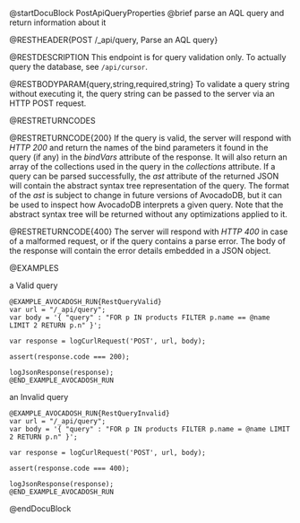 
@startDocuBlock PostApiQueryProperties
@brief parse an AQL query and return information about it

@RESTHEADER{POST /_api/query, Parse an AQL query}

@RESTDESCRIPTION
This endpoint is for query validation only. To actually query the database,
see `/api/cursor`.

@RESTBODYPARAM{query,string,required,string}
To validate a query string without executing it, the query string can be
passed to the server via an HTTP POST request.

@RESTRETURNCODES

@RESTRETURNCODE{200}
If the query is valid, the server will respond with *HTTP 200* and
return the names of the bind parameters it found in the query (if any) in
the *bindVars* attribute of the response. It will also return an array
of the collections used in the query in the *collections* attribute.
If a query can be parsed successfully, the *ast* attribute of the returned
JSON will contain the abstract syntax tree representation of the query.
The format of the *ast* is subject to change in future versions of
AvocadoDB, but it can be used to inspect how AvocadoDB interprets a given
query. Note that the abstract syntax tree will be returned without any
optimizations applied to it.

@RESTRETURNCODE{400}
The server will respond with *HTTP 400* in case of a malformed request,
or if the query contains a parse error. The body of the response will
contain the error details embedded in a JSON object.

@EXAMPLES

a Valid query

    @EXAMPLE_AVOCADOSH_RUN{RestQueryValid}
    var url = "/_api/query";
    var body = '{ "query" : "FOR p IN products FILTER p.name == @name LIMIT 2 RETURN p.n" }';

    var response = logCurlRequest('POST', url, body);

    assert(response.code === 200);

    logJsonResponse(response);
    @END_EXAMPLE_AVOCADOSH_RUN

an Invalid query

    @EXAMPLE_AVOCADOSH_RUN{RestQueryInvalid}
    var url = "/_api/query";
    var body = '{ "query" : "FOR p IN products FILTER p.name = @name LIMIT 2 RETURN p.n" }';

    var response = logCurlRequest('POST', url, body);

    assert(response.code === 400);

    logJsonResponse(response);
    @END_EXAMPLE_AVOCADOSH_RUN
@endDocuBlock

